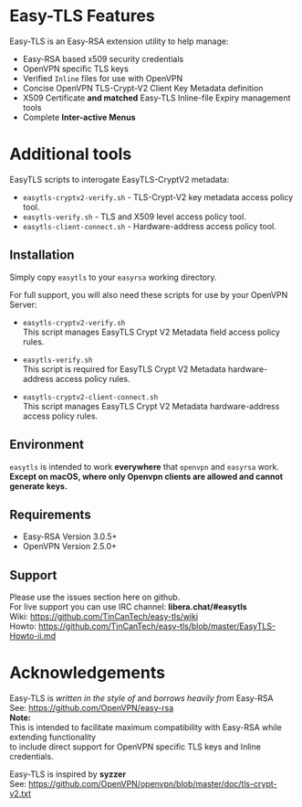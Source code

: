 # Easy-TLS Features
Easy-TLS is an Easy-RSA extension utility to help manage:
+ Easy-RSA based x509 security credentials
+ OpenVPN specific TLS keys
+ Verified `Inline` files for use with OpenVPN
+ Concise OpenVPN TLS-Crypt-V2 Client Key Metadata definition
+ X509 Certificate **and matched** Easy-TLS Inline-file Expiry management tools
+ Complete **Inter-active Menus**
# Additional tools
EasyTLS scripts to interogate EasyTLS-CryptV2 metadata:
+ `easytls-cryptv2-verify.sh` - TLS-Crypt-V2 key metadata access policy tool.
+ `easytls-verify.sh` - TLS and X509 level access policy tool.
+ `easytls-client-connect.sh` - Hardware-address access policy tool.

## Installation
Simply copy `easytls` to your `easyrsa` working directory.

For full support, you will also need these scripts for use by your OpenVPN Server:
+ `easytls-cryptv2-verify.sh`<br>
  This script manages EasyTLS Crypt V2 Metadata field access policy rules.

+ `easytls-verify.sh`<br>
  This script is required for EasyTLS Crypt V2 Metadata hardware-address access policy rules.

+ `easytls-cryptv2-client-connect.sh`<br>
  This script manages EasyTLS Crypt V2 Metadata hardware-address access policy rules.

## Environment
`easytls` is intended to work **everywhere** that `openvpn` and `easyrsa` work.
**Except on macOS, where only Openvpn clients are allowed and cannot generate keys.**

## Requirements
+ Easy-RSA Version 3.0.5+
+ OpenVPN Version 2.5.0+

## Support
Please use the issues section here on github. <br>
For live support you can use IRC channel: **libera.chat/#easytls**<br>
Wiki: https://github.com/TinCanTech/easy-tls/wiki<br>
Howto: https://github.com/TinCanTech/easy-tls/blob/master/EasyTLS-Howto-ii.md<br>

# Acknowledgements
Easy-TLS is *written in the style of* and *borrows heavily from* Easy-RSA <br>
See: https://github.com/OpenVPN/easy-rsa <br>
**Note:** <br>
This is intended to facilitate maximum compatibility with Easy-RSA while extending functionality <br>
to include direct support for OpenVPN specific TLS keys and Inline credentials. <br>

Easy-TLS is inspired by **syzzer** <br>
See: https://github.com/OpenVPN/openvpn/blob/master/doc/tls-crypt-v2.txt


